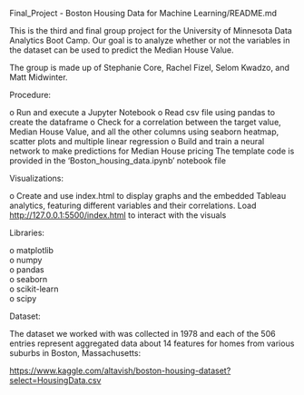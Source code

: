 Final_Project - Boston Housing Data for Machine Learning/README.md

This is the third and final group project for the University of Minnesota Data Analytics Boot Camp. Our goal is to analyze whether or not the variables in the dataset can be used to predict the Median House Value.  

The group is made up of Stephanie Core, Rachel Fizel, Selom Kwadzo, and Matt Midwinter.

Procedure:

o   Run and execute a Jupyter Notebook
o   Read csv file using pandas to create the dataframe 
o   Check for a correlation between the target value, Median House Value, and all the other columns using seaborn heatmap, scatter plots and multiple linear regression
o   Build and train a neural network to make predictions for Median House pricing
The template code is provided in the ‘Boston_housing_data.ipynb’ notebook file

Visualizations:

o   Create and use index.html to display graphs and the embedded Tableau analytics, featuring 
different variables and their correlations. Load http://127.0.0.1:5500/index.html to interact with the visuals 
 
Libraries:

o   matplotlib </br>
o   numpy </br>
o   pandas </br>
o   seaborn </br>
o   scikit-learn </br>
o   scipy </br>

Dataset:

The dataset we worked with was collected in 1978 and each of the 506 entries represent aggregated data about 14 features for homes from various suburbs in Boston, Massachusetts:

https://www.kaggle.com/altavish/boston-housing-dataset?select=HousingData.csv

